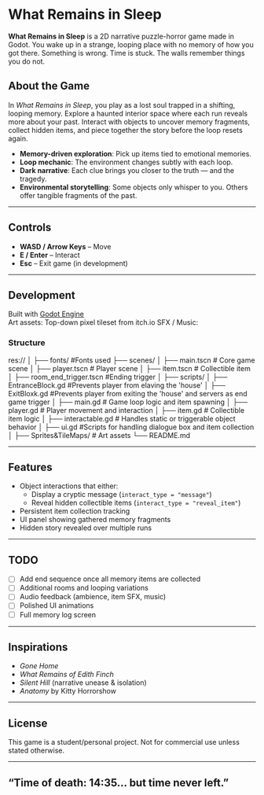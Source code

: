 # What Remains in Sleep

**What Remains in Sleep** is a 2D narrative puzzle-horror game made in Godot. You wake up in a strange, looping place with no memory of how you got there. Something is wrong. Time is stuck. The walls remember things you do not.

## About the Game

In *What Remains in Sleep*, you play as a lost soul trapped in a shifting, looping memory. Explore a haunted interior space where each run reveals more about your past. Interact with objects to uncover memory fragments, collect hidden items, and piece together the story before the loop resets again.

- **Memory-driven exploration**: Pick up items tied to emotional memories.
- **Loop mechanic**: The environment changes subtly with each loop.
- **Dark narrative**: Each clue brings you closer to the truth — and the tragedy.
- **Environmental storytelling**: Some objects only whisper to you. Others offer tangible fragments of the past.

---

## Controls

- **WASD / Arrow Keys** – Move
- **E / Enter** – Interact
- **Esc** – Exit game (in development)

---

## Development

Built with [Godot Engine](https://godotengine.org/)  
Art assets: Top-down pixel tileset from itch.io 
SFX / Music: 

### Structure

res://
│
├── fonts/ #Fonts used
├── scenes/
│ ├── main.tscn # Core game scene
│ ├── player.tscn # Player scene
│ ├── item.tscn # Collectible item
│ ├── room_end_trigger.tscn #Ending trigger
│
├── scripts/
│ ├── EntranceBlock.gd #Prevents player from elaving the 'house'
│ ├── ExitBloxk.gd #Prevents player from exiting the 'house' and servers as end game trigger
│ ├── main.gd # Game loop logic and item spawning
│ ├── player.gd # Player movement and interaction
│ ├── item.gd # Collectible item logic
│ ├── interactable.gd # Handles static or triggerable object behavior
│ ├── ui.gd #Scripts for handling dialogue box and item collection
│
├── Sprites&TileMaps/ # Art assets
└── README.md

---

## Features

- Object interactions that either:
  - Display a cryptic message (`interact_type = "message"`)
  - Reveal hidden collectible items (`interact_type = "reveal_item"`)
- Persistent item collection tracking
- UI panel showing gathered memory fragments
- Hidden story revealed over multiple runs

---

## TODO

- [ ] Add end sequence once all memory items are collected
- [ ] Additional rooms and looping variations
- [ ] Audio feedback (ambience, item SFX, music)
- [ ] Polished UI animations
- [ ] Full memory log screen

---

## Inspirations

- *Gone Home*
- *What Remains of Edith Finch*
- *Silent Hill* (narrative unease & isolation)
- *Anatomy* by Kitty Horrorshow

---

## License

This game is a student/personal project. Not for commercial use unless stated otherwise.

---

## “Time of death: 14:35... but time never left.”

